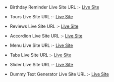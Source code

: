 - Birthday Reminder Live Site URL :- [Live Site](https://birthday-reminder-singh.netlify.app/)

- Tours Live Site URL :- [Live Site](https://tours-singh.netlify.app)

- Reviews Live Site URL :- [Live Site](https://reviews-singh.netlify.app/)

- Accordion Live Site URL :- [Live Site](https://accordion-singh.netlify.app/)

- Menu Live Site URL :- [Live Site](https://menu-singh.netlify.app/)

- Tabs Live Site URL :- [Live Site](https://tabs-singh.netlify.app/)

- Slider Live Site URL :- [Live Site](https://slider-singh.netlify.app/)

- Dummy Text Generator Live Site URL :- [Live Site](https://dummy-text-generator-singh.netlify.app/)
